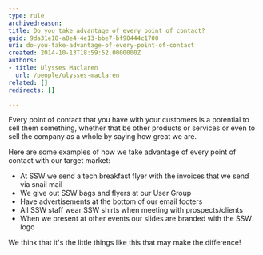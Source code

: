```yaml
---
type: rule
archivedreason: 
title: Do you take advantage of every point of contact?
guid: 9da31e18-a8e4-4e13-bbe7-bf90444c1700
uri: do-you-take-advantage-of-every-point-of-contact
created: 2014-10-13T18:59:52.0000000Z
authors:
- title: Ulysses Maclaren
  url: /people/ulysses-maclaren
related: []
redirects: []

---
```


Every point of contact that you have with your customers is a potential to sell them something, whether that be other products or services or even to sell the company as a whole by saying how great we are.

<!--endintro-->

Here are some examples of how we take advantage of every point of contact with our target market:

* At SSW we send a tech breakfast flyer with the invoices that we send via snail mail
* We give out SSW bags and flyers at our User Group
* Have advertisements at the bottom of our email footers
* All SSW staff wear SSW shirts when meeting with prospects/clients
* When we present at other events our slides are branded with the SSW logo


We think that it's the little things like this that may make the difference!
